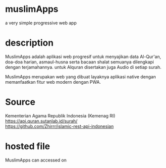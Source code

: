# muslimApps
a very simple progressive web app

# description
MuslimApps adalah aplikasi web progresif untuk menyajikan data Al-Qur'an, doa-doa harian, asmaul-husna serta bacaan shalat semuanya dilengkapi dengan terjamahannya. untuk Alquran disertakan juga Audio di setiap surah.

MuslimApps merupakan web yang dibuat layaknya aplikasi native dengan memanfaatkan fitur web modern dengan PWA.

# Source
Kementerian Agama Republik Indonesia (Kemenag RI) <br>
https://api.quran.sutanlab.id/surah/ <br>
https://github.com/Zhirrr/islamic-rest-api-indonesian
# hosted file
MuslimApps can accessed on 
